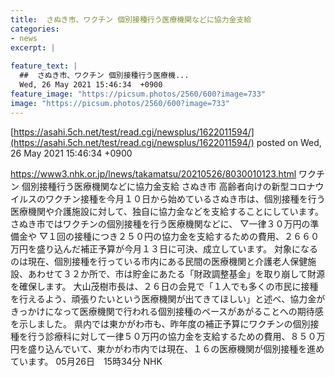 ```yaml
---
title:  さぬき市、ワクチン 個別接種行う医療機関などに協力金支給  
categories:
- news
excerpt: |
  
feature_text: |
  ##  さぬき市、ワクチン 個別接種行う医療機...
  Wed, 26 May 2021 15:46:34  +0900
feature_image: "https://picsum.photos/2560/600?image=733"
image: "https://picsum.photos/2560/600?image=733"
---
```


[https://asahi.5ch.net/test/read.cgi/newsplus/1622011594/](https://asahi.5ch.net/test/read.cgi/newsplus/1622011594/)
posted on Wed, 26 May 2021 15:46:34  +0900

<!--more-->

https://www3.nhk.or.jp/lnews/takamatsu/20210526/8030010123.html ワクチン 個別接種行う医療機関などに協力金支給 さぬき市 高齢者向けの新型コロナウイルスのワクチン接種を今月１０日から始めているさぬき市は、個別接種を行う医療機関や介護施設に対して、独自に協力金などを支給することにしています。 さぬき市ではワクチンの個別接種を行う医療機関などに、 ▽一律３０万円の準備金や ▽１回の接種につき２５０円の協力金を支給するための費用、２６６０万円を盛り込んだ補正予算が今月１３日に可決、成立しています。 対象になるのは現在、個別接種を行っている市内にある民間の医療機関と介護老人保健施設、あわせて３２か所で、市は貯金にあたる「財政調整基金」を取り崩して財源を確保します。 大山茂樹市長は、２６日の会見で「１人でも多くの市民に接種を行えるよう、頑張りたいという医療機関が出てきてほしい」と述べ、協力金がきっかけになって医療機関で行われる個別接種のペースがあがることへの期待感を示しました。 県内では東かがわ市も、昨年度の補正予算にワクチンの個別接種を行う診療科に対して一律５０万円の協力金を支給するための費用、８５０万円を盛り込んでいて、東かがわ市内では現在、１６の医療機関が個別接種を進めています。 05月26日　15時34分 NHK
